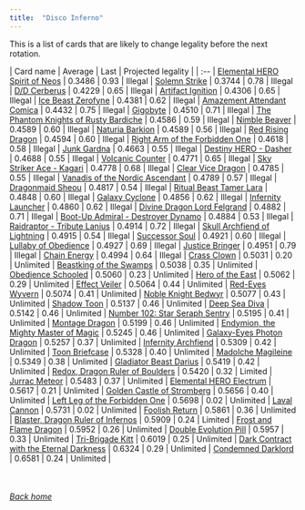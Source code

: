 ```yaml
---
title:  "Disco Inferno"
---
```


This is a list of cards that are likely to change legality before the next rotation.

| Card name | Average | Last | Projected legality |
| :-- |
[Elemental HERO Spirit of Neos](https://db.ygoprodeck.com/card/?search=Elemental%20HERO%20Spirit%20of%20Neos) | 0.3486 | 0.93 | Illegal |
[Solemn Strike](https://db.ygoprodeck.com/card/?search=Solemn%20Strike) | 0.3744 | 0.78 | Illegal |
[D/D Cerberus](https://db.ygoprodeck.com/card/?search=D/D%20Cerberus) | 0.4229 | 0.65 | Illegal |
[Artifact Ignition](https://db.ygoprodeck.com/card/?search=Artifact%20Ignition) | 0.4306 | 0.65 | Illegal |
[Ice Beast Zerofyne](https://db.ygoprodeck.com/card/?search=Ice%20Beast%20Zerofyne) | 0.4381 | 0.62 | Illegal |
[Amazement Attendant Comica](https://db.ygoprodeck.com/card/?search=Amazement%20Attendant%20Comica) | 0.4432 | 0.75 | Illegal |
[Gigobyte](https://db.ygoprodeck.com/card/?search=Gigobyte) | 0.4510 | 0.71 | Illegal |
[The Phantom Knights of Rusty Bardiche](https://db.ygoprodeck.com/card/?search=The%20Phantom%20Knights%20of%20Rusty%20Bardiche) | 0.4586 | 0.59 | Illegal |
[Nimble Beaver](https://db.ygoprodeck.com/card/?search=Nimble%20Beaver) | 0.4589 | 0.60 | Illegal |
[Naturia Barkion](https://db.ygoprodeck.com/card/?search=Naturia%20Barkion) | 0.4589 | 0.56 | Illegal |
[Red Rising Dragon](https://db.ygoprodeck.com/card/?search=Red%20Rising%20Dragon) | 0.4594 | 0.60 | Illegal |
[Right Arm of the Forbidden One](https://db.ygoprodeck.com/card/?search=Right%20Arm%20of%20the%20Forbidden%20One) | 0.4618 | 0.58 | Illegal |
[Junk Gardna](https://db.ygoprodeck.com/card/?search=Junk%20Gardna) | 0.4663 | 0.55 | Illegal |
[Destiny HERO - Dasher](https://db.ygoprodeck.com/card/?search=Destiny%20HERO%20-%20Dasher) | 0.4688 | 0.55 | Illegal |
[Volcanic Counter](https://db.ygoprodeck.com/card/?search=Volcanic%20Counter) | 0.4771 | 0.65 | Illegal |
[Sky Striker Ace - Kagari](https://db.ygoprodeck.com/card/?search=Sky%20Striker%20Ace%20-%20Kagari) | 0.4778 | 0.68 | Illegal |
[Clear Vice Dragon](https://db.ygoprodeck.com/card/?search=Clear%20Vice%20Dragon) | 0.4785 | 0.55 | Illegal |
[Vanadis of the Nordic Ascendant](https://db.ygoprodeck.com/card/?search=Vanadis%20of%20the%20Nordic%20Ascendant) | 0.4789 | 0.57 | Illegal |
[Dragonmaid Sheou](https://db.ygoprodeck.com/card/?search=Dragonmaid%20Sheou) | 0.4817 | 0.54 | Illegal |
[Ritual Beast Tamer Lara](https://db.ygoprodeck.com/card/?search=Ritual%20Beast%20Tamer%20Lara) | 0.4848 | 0.60 | Illegal |
[Galaxy Cyclone](https://db.ygoprodeck.com/card/?search=Galaxy%20Cyclone) | 0.4856 | 0.62 | Illegal |
[Infernity Launcher](https://db.ygoprodeck.com/card/?search=Infernity%20Launcher) | 0.4860 | 0.62 | Illegal |
[Divine Dragon Lord Felgrand](https://db.ygoprodeck.com/card/?search=Divine%20Dragon%20Lord%20Felgrand) | 0.4882 | 0.71 | Illegal |
[Boot-Up Admiral - Destroyer Dynamo](https://db.ygoprodeck.com/card/?search=Boot-Up%20Admiral%20-%20Destroyer%20Dynamo) | 0.4884 | 0.53 | Illegal |
[Raidraptor - Tribute Lanius](https://db.ygoprodeck.com/card/?search=Raidraptor%20-%20Tribute%20Lanius) | 0.4914 | 0.72 | Illegal |
[Skull Archfiend of Lightning](https://db.ygoprodeck.com/card/?search=Skull%20Archfiend%20of%20Lightning) | 0.4915 | 0.54 | Illegal |
[Successor Soul](https://db.ygoprodeck.com/card/?search=Successor%20Soul) | 0.4921 | 0.60 | Illegal |
[Lullaby of Obedience](https://db.ygoprodeck.com/card/?search=Lullaby%20of%20Obedience) | 0.4927 | 0.69 | Illegal |
[Justice Bringer](https://db.ygoprodeck.com/card/?search=Justice%20Bringer) | 0.4951 | 0.79 | Illegal |
[Chain Energy](https://db.ygoprodeck.com/card/?search=Chain%20Energy) | 0.4994 | 0.64 | Illegal |
[Crass Clown](https://db.ygoprodeck.com/card/?search=Crass%20Clown) | 0.5031 | 0.20 | Unlimited |
[Beastking of the Swamps](https://db.ygoprodeck.com/card/?search=Beastking%20of%20the%20Swamps) | 0.5038 | 0.35 | Unlimited |
[Obedience Schooled](https://db.ygoprodeck.com/card/?search=Obedience%20Schooled) | 0.5060 | 0.23 | Unlimited |
[Hero of the East](https://db.ygoprodeck.com/card/?search=Hero%20of%20the%20East) | 0.5062 | 0.29 | Unlimited |
[Effect Veiler](https://db.ygoprodeck.com/card/?search=Effect%20Veiler) | 0.5064 | 0.44 | Unlimited |
[Red-Eyes Wyvern](https://db.ygoprodeck.com/card/?search=Red-Eyes%20Wyvern) | 0.5074 | 0.41 | Unlimited |
[Noble Knight Bedwyr](https://db.ygoprodeck.com/card/?search=Noble%20Knight%20Bedwyr) | 0.5077 | 0.43 | Unlimited |
[Shadow Toon](https://db.ygoprodeck.com/card/?search=Shadow%20Toon) | 0.5137 | 0.46 | Unlimited |
[Deep Sea Diva](https://db.ygoprodeck.com/card/?search=Deep%20Sea%20Diva) | 0.5142 | 0.46 | Unlimited |
[Number 102: Star Seraph Sentry](https://db.ygoprodeck.com/card/?search=Number%20102:%20Star%20Seraph%20Sentry) | 0.5195 | 0.41 | Unlimited |
[Montage Dragon](https://db.ygoprodeck.com/card/?search=Montage%20Dragon) | 0.5199 | 0.46 | Unlimited |
[Endymion, the Mighty Master of Magic](https://db.ygoprodeck.com/card/?search=Endymion,%20the%20Mighty%20Master%20of%20Magic) | 0.5245 | 0.46 | Unlimited |
[Galaxy-Eyes Photon Dragon](https://db.ygoprodeck.com/card/?search=Galaxy-Eyes%20Photon%20Dragon) | 0.5257 | 0.37 | Unlimited |
[Infernity Archfiend](https://db.ygoprodeck.com/card/?search=Infernity%20Archfiend) | 0.5309 | 0.42 | Unlimited |
[Toon Briefcase](https://db.ygoprodeck.com/card/?search=Toon%20Briefcase) | 0.5328 | 0.40 | Unlimited |
[Madolche Magileine](https://db.ygoprodeck.com/card/?search=Madolche%20Magileine) | 0.5349 | 0.38 | Unlimited |
[Gladiator Beast Darius](https://db.ygoprodeck.com/card/?search=Gladiator%20Beast%20Darius) | 0.5419 | 0.42 | Unlimited |
[Redox, Dragon Ruler of Boulders](https://db.ygoprodeck.com/card/?search=Redox,%20Dragon%20Ruler%20of%20Boulders) | 0.5420 | 0.32 | Limited |
[Jurrac Meteor](https://db.ygoprodeck.com/card/?search=Jurrac%20Meteor) | 0.5483 | 0.37 | Unlimited |
[Elemental HERO Electrum](https://db.ygoprodeck.com/card/?search=Elemental%20HERO%20Electrum) | 0.5617 | 0.21 | Unlimited |
[Golden Castle of Stromberg](https://db.ygoprodeck.com/card/?search=Golden%20Castle%20of%20Stromberg) | 0.5656 | 0.40 | Unlimited |
[Left Leg of the Forbidden One](https://db.ygoprodeck.com/card/?search=Left%20Leg%20of%20the%20Forbidden%20One) | 0.5698 | 0.02 | Unlimited |
[Laval Cannon](https://db.ygoprodeck.com/card/?search=Laval%20Cannon) | 0.5731 | 0.02 | Unlimited |
[Foolish Return](https://db.ygoprodeck.com/card/?search=Foolish%20Return) | 0.5861 | 0.36 | Unlimited |
[Blaster, Dragon Ruler of Infernos](https://db.ygoprodeck.com/card/?search=Blaster,%20Dragon%20Ruler%20of%20Infernos) | 0.5909 | 0.24 | Limited |
[Frost and Flame Dragon](https://db.ygoprodeck.com/card/?search=Frost%20and%20Flame%20Dragon) | 0.5952 | 0.26 | Unlimited |
[Double Evolution Pill](https://db.ygoprodeck.com/card/?search=Double%20Evolution%20Pill) | 0.5957 | 0.33 | Unlimited |
[Tri-Brigade Kitt](https://db.ygoprodeck.com/card/?search=Tri-Brigade%20Kitt) | 0.6019 | 0.25 | Unlimited |
[Dark Contract with the Eternal Darkness](https://db.ygoprodeck.com/card/?search=Dark%20Contract%20with%20the%20Eternal%20Darkness) | 0.6324 | 0.29 | Unlimited |
[Condemned Darklord](https://db.ygoprodeck.com/card/?search=Condemned%20Darklord) | 0.6581 | 0.24 | Unlimited |

<br>

###### [Back home](index)